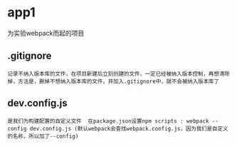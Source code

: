 # app1
为实验webpack而起的项目

## .gitignore 
    记录不纳入版本库的文件，在项目新建后立刻创建的文件，一定已经被纳入版本控制，再想清除掉，方法是，删掉不想纳入版本库的文件，并加入.gitignore中，就不会被纳入版本库了
## dev.config.js
    是我们为构建配置的自定义文件  在package.json设置npm scripts : webpack --config dev.config.js (默认webpack会查找webpack.config.js，因为我们是自定义的名称，所以加了--config)


